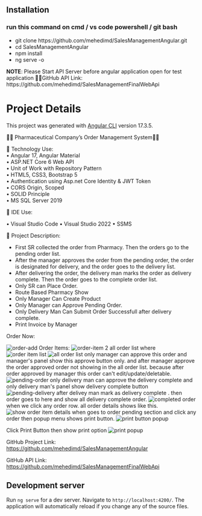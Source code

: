 ## Installation
### run this command on cmd / vs code powershell / git bash
<ul>
  <li>
    git clone https://github.com/mehedimd/SalesManagementAngular.git
  </li>
  <li>
    cd SalesManagementAngular
  </li>
  <li>
    npm install
  </li>
  <li>
    ng serve -o
  </li>
</ul>
<b>NOTE</b>: Please Start API Server before angular application open for test application  
🔷🔶GitHub API Link: https://github.com/mehedimd/SalesManagementFinalWebApi

# Project Details
This project was generated with [Angular CLI](https://github.com/angular/angular-cli) version 17.3.5.


🔴🔴	Pharmaceutical Company’s Order Management System🔴🔴

  🛑 Technology Use:   
  •	Angular 17, Angular Material  
  •	ASP.NET Core 6 Web API  
  •	Unit of Work with Repository Pattern  
  •	HTML5, CSS3, Bootstrap 5  
  •	Authentication using Asp.net Core Identity & JWT Token  
  •	CORS Origin, Scoped  
  •	SOLID Principle  
  •	MS SQL Server 2019
   
  
  🛑 IDE Use: 
   
  •	Visual Studio Code
  •	Visual Studio 2022
  •	SSMS 
   
  🛑 Project Description:

  <ul>
    <li>
      First SR collected the order from Pharmacy. Then the orders go to the pending order list.
    </li>
    <li>
      After the manager approves the order from the pending order, the order is designated for delivery, and the order goes to the delivery list.
    </li>
    <li>
      After delivering the order, the delivery man marks the order as delivery complete. Then the order goes to the complete order list.
    </li>
    <li>
      Only SR can Place Order.
    </li>
    <li>
      Route Based Pharmacy Show
    </li>
    <li>
      Only Manager Can Create Product
    </li>
    <li>
      Only Manager can Approve Pending Order.
    </li>
    <li>
      Only Delivery Man Can Submit Order Successfull after delivery complete.
    </li>
    <li>
      Print Invoice by Manager
    </li>
  </ul>
  
Order Now:

![order-add](https://github.com/mehedimd/SalesManagementAngular/assets/77402616/dd4a535b-7eca-4e3d-a14d-9ab947f0585d)
Order Items:
![order-item 2](https://github.com/mehedimd/SalesManagementAngular/assets/77402616/fb899e18-9565-486c-8714-7ca981bbcf3a)
all order list where
![order item list](https://github.com/mehedimd/SalesManagementAngular/assets/77402616/fcba7ef4-2ead-4141-a4a8-2cd0639d8726)
![all order list](https://github.com/mehedimd/SalesManagementAngular/assets/77402616/3730397b-c023-4866-b272-f071663aa163)
only manager can approve this order and manager's panel show this approve button only. and after manager approve the order approved order not showing in the all order list. because after order approved by manager this order can't edit/update/deletable.
![pending-order](https://github.com/mehedimd/SalesManagementAngular/assets/77402616/cd7b225e-4f50-4090-8ad0-f08572b5ca9d)
only delivery man can approve the delivery complete  and only delivery man's panel show delivery complete button
![pending-delivery](https://github.com/mehedimd/SalesManagementAngular/assets/77402616/9ca9a12a-3f85-4a33-ae39-2a1a0fd0f673)
after delivey man mark as delivery complete . then order goes to here and show all delivery complete order.
![completed order](https://github.com/mehedimd/SalesManagementAngular/assets/77402616/6481f01c-a71b-4d6f-be51-d1c520f28e01)
when we click any order row. all order details shows like this.
![show order item details](https://github.com/mehedimd/SalesManagementAngular/assets/77402616/fa1e0595-253e-4d18-b39b-35363b01f86e)
when goes to order pending section and click any order then popup menu shows print button.
![print button popup](https://github.com/mehedimd/SalesManagementAngular/assets/77402616/07828449-7a9e-4899-b50c-0bcff01ca9fb)

Click Print Button then show print option
![print popup](https://github.com/mehedimd/SalesManagementAngular/assets/77402616/a9b44771-6d97-4de0-8444-c2596cfc0652)


  GitHub Project Link: https://github.com/mehedimd/SalesManagementAngular
  
  GitHub API Link: https://github.com/mehedimd/SalesManagementFinalWebApi


## Development server

Run `ng serve` for a dev server. Navigate to `http://localhost:4200/`. The application will automatically reload if you change any of the source files.


